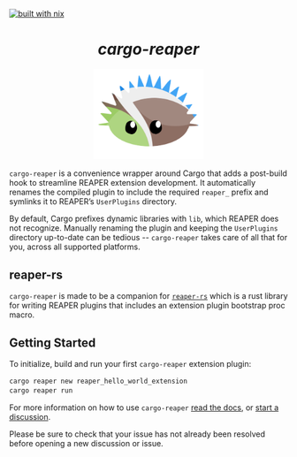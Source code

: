 [![built with nix](https://builtwithnix.org/badge.svg)](https://builtwithnix.org)

<h1 align="center"><i>cargo-reaper</i></h1>

<p align="center"><img src="https://raw.githubusercontent.com/Cloud-Scythe-Labs/cargo-reaper/refs/heads/master/assets/rea-corro.svg" alt="Corro the Unsafe Rust Urchin" width="200"/></p>

`cargo-reaper` is a convenience wrapper around Cargo that adds a post-build hook to streamline REAPER extension development. It automatically renames the compiled plugin to include the required `reaper_` prefix and symlinks it to REAPER’s `UserPlugins` directory.

By default, Cargo prefixes dynamic libraries with `lib`, which REAPER does not recognize. Manually renaming the plugin and keeping the `UserPlugins` directory up-to-date can be tedious -- `cargo-reaper` takes care of all that for you, across all supported platforms.

## reaper-rs

`cargo-reaper` is made to be a companion for [`reaper-rs`](https://github.com/helgoboss/reaper-rs) which is a rust library for writing REAPER plugins that includes an extension plugin bootstrap proc macro.

## Getting Started

To initialize, build and run your first `cargo-reaper` extension plugin:

```sh
cargo reaper new reaper_hello_world_extension
cargo reaper run
```

For more information on how to use `cargo-reaper` [read the docs](https://cloud-scythe-labs.github.io/cargo-reaper/), or [start a discussion](https://github.com/Cloud-Scythe-Labs/cargo-reaper/discussions).

Please be sure to check that your issue has not already been resolved before opening a new discussion or issue.
